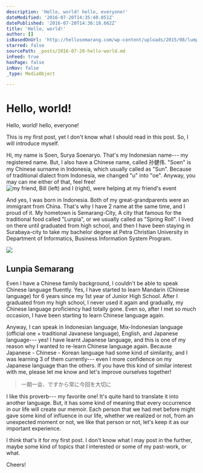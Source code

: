 ```yaml
---
description: 'Hello, world! hello, everyone!'
dateModified: '2016-07-20T14:35:40.051Z'
datePublished: '2016-07-20T14:36:18.662Z'
title: 'Hello, world!'
author: []
isBasedOnUrl: 'http://hellosemarang.com/wp-content/uploads/2015/08/lumpia-semarang-1.jpg'
starred: false
sourcePath: _posts/2016-07-20-hello-world.md
inFeed: true
hasPage: false
inNav: false
_type: MediaObject

---
```

# Hello, world!

Hello, world! hello, everyone!

This is my first post, yet I don't know what I should read in this post. So, I will introduce myself.

Hi, my name is Soen, Surya Soenaryo. That's my Indonesian name--- my registered name. But, I also have a Chinese name, called 孙健伟. "Soen" is my Chinese surname in Indonesia, which usually called as "Sun". Because of traditional dialect from Indonesia, we changed "u" into "oe". Anyway, you may can me either of that, feel free!
![my friend, Bill (left) and I (right), were helping at my friend's event](https://the-grid-user-content.s3-us-west-2.amazonaws.com/f7f4063c-339b-480f-bc2d-eb276f1c2313.jpg)

And yes, I was born in Indonesia. Both of my great-grandparents were an immigrant from China. That's why I have 2 name at the same time, and I proud of it. My hometown is Semarang-City, A city that famous for the traditional food called "Lunpia", or we usually called as "Spring Roll". I lived on there until graduated from high school, and then I have been staying in Surabaya-city to take my bachelor degree at Petra Christian University in Department of Informatics, Business Information System Program.

<article style=""><img src="https://s3-us-west-2.amazonaws.com/the-grid-img/p/bb6cb9a6102ce3e5881c967dcdd69fcdaecd4ef1.jpg" /><h1>Lunpia Semarang</h1></article>

Even I have a Chinese family background, I couldn't be able to speak Chinese language fluently. Yes, I have started to learn Mandarin (Chinese language) for 6 years since my 1st year of Junior High School. After I graduated from my high school, I never used it again and gradually, my Chinese language proficiency had totally gone. Even so, after I met so much occasion, I have been starting to learn Chinese language again.

Anyway, I can speak in Indonesian language, Mix-Indonesian language (official one + traditional Javanese language), English, and Japanese language--- yes! I have learnt Japanese language, and this is one of my reason why I wanted to re-learn Chinese language again. Because Japanese - Chinese - Korean language had some kind of similarity, and I was learning 3 of them currently--- even I more confidence on my Japanese language than the others. If you have this kind of similar interest with me, please let me know and let's improve ourselves together!

> 一期一会、ですから常に今回を大切に

I like this proverb--- my favorite one! It's quite hard to translate it into another language. But, it has some kind of meaning that every occurrence in our life will create our memoir. Each person that we had met before might gave some kind of influence in our life, whether we realized or not, from an unexpected moment or not, we like that person or not, let's keep it as our important experience.

I think that's it for my first post. I don't know what I may post in the further, maybe some kind of topics that I interested or some of my past-work, or what.

Cheers!